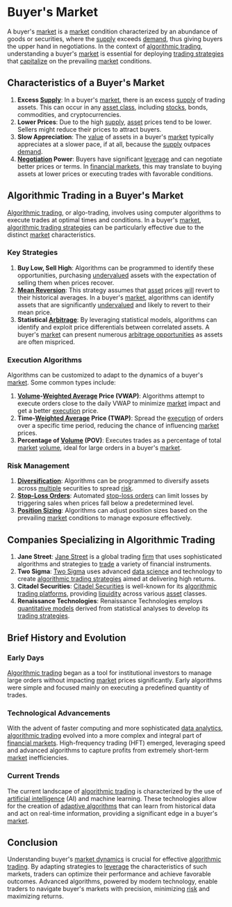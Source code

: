 # Buyer's Market

A buyer's [market](../m/market.md) is a [market](../m/market.md) condition characterized by an abundance of goods or securities, where the [supply](../s/supply.md) exceeds [demand](../d/demand.md), thus giving buyers the upper hand in negotiations. In the context of [algorithmic trading](../a/accountability.md), understanding a buyer's [market](../m/market.md) is essential for deploying [trading strategies](../t/trading_strategies.md) that [capitalize](../c/capitalize.md) on the prevailing [market](../m/market.md) conditions.

## Characteristics of a Buyer's Market

1. **Excess [Supply](../s/supply.md)**: In a buyer's [market](../m/market.md), there is an excess [supply](../s/supply.md) of trading assets. This can occur in any [asset class](../a/asset_class.md), including [stocks](../s/stock.md), bonds, commodities, and cryptocurrencies.
2. **Lower Prices**: Due to the high [supply](../s/supply.md), [asset](../a/asset.md) prices tend to be lower. Sellers might reduce their prices to attract buyers.
3. **Slow Appreciation**: The [value](../v/value.md) of assets in a buyer's [market](../m/market.md) typically appreciates at a slower pace, if at all, because the [supply](../s/supply.md) outpaces [demand](../d/demand.md).
4. **[Negotiation](../n/negotiation.md) Power**: Buyers have significant [leverage](../l/leverage.md) and can negotiate better prices or terms. In [financial markets](../f/financial_market.md), this may translate to buying assets at lower prices or executing trades with favorable conditions.

## Algorithmic Trading in a Buyer's Market

[Algorithmic trading](../a/accountability.md), or algo-trading, involves using computer algorithms to execute trades at optimal times and conditions. In a buyer's [market](../m/market.md), [algorithmic trading strategies](../a/algorithmic_trading_strategies.md) can be particularly effective due to the distinct [market](../m/market.md) characteristics.

### Key Strategies

1. **Buy Low, Sell High**: Algorithms can be programmed to identify these opportunities, purchasing [undervalued](../u/undervalued.md) assets with the expectation of selling them when prices recover.
2. **[Mean Reversion](../m/mean_reversion.md)**: This strategy assumes that [asset](../a/asset.md) prices [will](../w/will.md) revert to their historical averages. In a buyer's [market](../m/market.md), algorithms can identify assets that are significantly [undervalued](../u/undervalued.md) and likely to revert to their mean price.
3. **Statistical [Arbitrage](../a/arbitrage.md)**: By leveraging statistical models, algorithms can identify and exploit price differentials between correlated assets. A buyer's [market](../m/market.md) can present numerous [arbitrage opportunities](../a/arbitrage_opportunities.md) as assets are often mispriced.

### Execution Algorithms

Algorithms can be customized to adapt to the dynamics of a buyer's [market](../m/market.md). Some common types include:

1. **[Volume](../v/volume.md)-[Weighted Average](../w/weighted_average.md) Price (VWAP)**: Algorithms attempt to execute orders close to the daily VWAP to minimize [market](../m/market.md) impact and get a better [execution](../e/execution.md) price.
2. **Time-[Weighted Average](../w/weighted_average.md) Price (TWAP)**: Spread the [execution](../e/execution.md) of orders over a specific time period, reducing the chance of influencing [market](../m/market.md) prices.
3. **Percentage of [Volume](../v/volume.md) (POV)**: Executes trades as a percentage of total [market](../m/market.md) [volume](../v/volume.md), ideal for large orders in a buyer's [market](../m/market.md).

### Risk Management

1. **[Diversification](../d/diversification.md)**: Algorithms can be programmed to diversify assets across [multiple](../m/multiple.md) securities to spread [risk](../r/risk.md).
2. **[Stop-Loss Orders](../s/stop-loss_orders.md)**: Automated [stop-loss orders](../s/stop-loss_orders.md) can limit losses by triggering sales when prices fall below a predetermined level.
3. **[Position Sizing](../p/position_sizing.md)**: Algorithms can adjust position sizes based on the prevailing [market](../m/market.md) conditions to manage exposure effectively.

## Companies Specializing in Algorithmic Trading

1. **Jane Street**: [Jane Street](https://www.janestreet.com) is a global trading [firm](../f/firm.md) that uses sophisticated algorithms and strategies to [trade](../t/trade.md) a variety of financial instruments.
2. **Two Sigma**: [Two Sigma](https://www.twosigma.com) uses advanced [data science](../d/data_science_in_trading.md) and technology to create [algorithmic trading strategies](../a/algorithmic_trading_strategies.md) aimed at delivering high returns.
3. **Citadel Securities**: [Citadel Securities](https://www.citadelsecurities.com) is well-known for its [algorithmic trading platforms](../a/algorithmic_trading_platforms.md), providing [liquidity](../l/liquidity.md) across various [asset](../a/asset.md) classes.
4. **Renaissance Technologies**: Renaissance Technologies employs [quantitative models](../q/quantitative_models.md) derived from statistical analyses to develop its [trading strategies](../t/trading_strategies.md).

## Brief History and Evolution

### Early Days

[Algorithmic trading](../a/accountability.md) began as a tool for institutional investors to manage large orders without impacting [market](../m/market.md) prices significantly. Early algorithms were simple and focused mainly on executing a predefined quantity of trades.

### Technological Advancements

With the advent of faster computing and more sophisticated [data analytics](../d/data_analytics.md), [algorithmic trading](../a/accountability.md) evolved into a more complex and integral part of [financial markets](../f/financial_market.md). High-frequency trading (HFT) emerged, leveraging speed and advanced algorithms to capture profits from extremely short-term [market](../m/market.md) inefficiencies.

### Current Trends

The current landscape of [algorithmic trading](../a/accountability.md) is characterized by the use of [artificial intelligence](../a/artificial_intelligence_in_trading.md) (AI) and machine learning. These technologies allow for the creation of [adaptive algorithms](../a/adaptive_algorithms.md) that can learn from historical data and act on real-time information, providing a significant edge in a buyer's [market](../m/market.md).

## Conclusion

Understanding buyer's [market dynamics](../m/market_dynamics.md) is crucial for effective [algorithmic trading](../a/accountability.md). By adapting strategies to [leverage](../l/leverage.md) the characteristics of such markets, traders can optimize their performance and achieve favorable outcomes. Advanced algorithms, powered by modern technology, enable traders to navigate buyer's markets with precision, minimizing [risk](../r/risk.md) and maximizing returns.